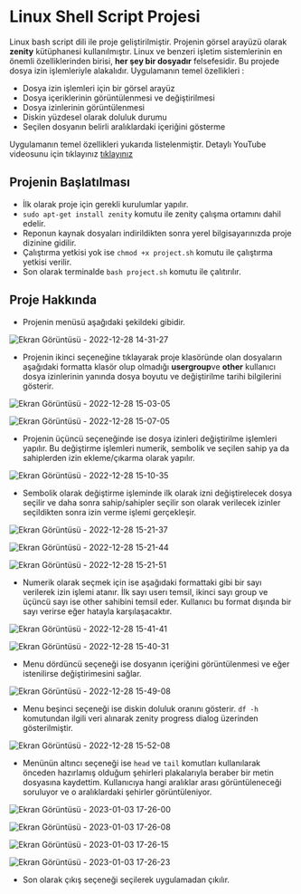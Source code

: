 # Linux Shell Script Projesi

Linux bash script dili ile proje geliştirilmiştir. Projenin görsel arayüzü olarak <b>zenity</b> kütüphanesi kullanılmıştır. Linux ve benzeri işletim sistemlerinin en önemli özelliklerinden birisi, <b>her şey bir dosyadır</b> felsefesidir. Bu projede dosya izin işlemleriyle alakalıdır. Uygulamanın temel özellikleri :

<ul>
  <li>Dosya izin işlemleri için bir görsel arayüz </li>
  <li>Dosya içeriklerinin görüntülenmesi ve değiştirilmesi</li>
  <li>Dosya izinlerinin görüntülenmesi</li>
  <li>Diskin yüzdesel olarak doluluk durumu</li>
  <li>Seçilen dosyanın belirli aralıklardaki içeriğini gösterme</li>
</ul>
Uygulamanın temel özellikleri yukarıda listelenmiştir. Detaylı  YouTube videosunu için tıklayınız <a href="https://www.youtube.com/watch?v=FIs49E4jMv8&t=2s&ab_channel=BekirKurt">tıklayınız</a>



<h2> Projenin Başlatılması </h2>

* İlk olarak proje için gerekli kurulumlar yapılır.
* `sudo apt-get install zenity` komutu ile  zenity çalışma ortamını dahil edelir. 
* Reponun kaynak dosyaları indirildikten sonra yerel bilgisayarınızda proje dizinine gidilir.
* Çalıştırma yetkisi yok ise `chmod +x project.sh` komutu ile çalıştırma yetkisi verilir.
* Son olarak terminalde `bash project.sh` komutu ile çalıtırılır.

<h2> Proje Hakkında </h2>

* Projenin menüsü aşağıdaki şekildeki gibidir. 

![Ekran Görüntüsü - 2022-12-28 14-31-27](https://user-images.githubusercontent.com/73036927/209805896-41ff7dda-1d41-4feb-a6f6-b976a64f921b.png)

* Projenin ikinci seçeneğine tıklayarak proje klasöründe olan dosyaların aşağıdaki formatta klasör olup olmadığı <b>user</b><b>group</b>ve <b>other</b> kullanıcı dosya izinlerinin yanında dosya boyutu ve değiştirilme tarihi bilgilerini gösterir.

![Ekran Görüntüsü - 2022-12-28 15-03-05](https://user-images.githubusercontent.com/73036927/209809492-81bce8ae-6eee-4527-913a-531e6554c85d.png)

![Ekran Görüntüsü - 2022-12-28 15-07-05](https://user-images.githubusercontent.com/73036927/209809862-c97c0669-deab-46dc-aa92-6619b55534de.png)

* Projenin üçüncü seçeneğinde ise dosya izinleri değiştirilme işlemleri yapılır. Bu değiştirme işlemleri numerik, sembolik ve seçilen sahip ya da sahiplerden izin ekleme/çıkarma olarak yapılır.

![Ekran Görüntüsü - 2022-12-28 15-10-35](https://user-images.githubusercontent.com/73036927/209810343-a655a389-1ea6-4555-8a7c-de9c7af0e38a.png)


* Sembolik olarak değiştirme işleminde ilk olarak izni değiştirelecek dosya seçilir ve daha sonra sahip/sahipler seçilir son olarak verilecek izinler seçildikten sonra izin verme işlemi gerçekleşir.

![Ekran Görüntüsü - 2022-12-28 15-21-37](https://user-images.githubusercontent.com/73036927/209811550-c8adff8d-2e43-401b-832d-d76d504cf603.png)

![Ekran Görüntüsü - 2022-12-28 15-21-44](https://user-images.githubusercontent.com/73036927/209812612-4341f513-884b-4a67-9d09-ee2a437f9909.png)


![Ekran Görüntüsü - 2022-12-28 15-21-51](https://user-images.githubusercontent.com/73036927/209812411-71beb3ce-5201-4ec4-98e0-2506bfafed96.png)

* Numerik olarak seçmek için ise aşağıdaki formattaki gibi bir sayı verilerek izin işlemi atanır. İlk sayı userı temsil, ikinci sayı group ve üçüncü sayı ise other sahibini temsil eder. Kullanıcı bu format dışında bir sayı verirse eğer hatayla karşılaşacaktır.

![Ekran Görüntüsü - 2022-12-28 15-41-41](https://user-images.githubusercontent.com/73036927/209814000-465a7e70-0243-4f0f-a955-4caba1cb7b4d.png)


![Ekran Görüntüsü - 2022-12-28 15-40-31](https://user-images.githubusercontent.com/73036927/209813908-63548c84-243a-4122-a92b-593b2b3f25c5.png)



* Menu dördüncü seçeneği ise dosyanın içeriğini görüntülenmesi ve eğer istenilirse değiştirimesini sağlar.

![Ekran Görüntüsü - 2022-12-28 15-49-08](https://user-images.githubusercontent.com/73036927/209814853-40177268-cb0f-4816-a235-1beffcb53aad.png)

* Menu beşinci seçeneği ise diskin doluluk oranını gösterir. `df -h` komutundan ilgili veri alınarak zenity progress dialog üzerinden gösterilmiştir.

![Ekran Görüntüsü - 2022-12-28 15-52-08](https://user-images.githubusercontent.com/73036927/209815236-c55503da-a788-40f8-adc6-56ac770c1bc5.png)

* Menünün altıncı seçeneği ise `head` ve  `tail` komutları kullanılarak önceden hazırlamış olduğum şehirleri plakalarıyla beraber bir metin dosyasına kaydettim. Kullanıcıya hangi aralıklar arası görüntüleneceği soruluyor ve o aralıklardaki şehirler görüntüleniyor.

![Ekran Görüntüsü - 2023-01-03 17-26-00](https://user-images.githubusercontent.com/73036927/210379416-cc3894e0-cdf6-4dd6-97d8-232d6e53bd5c.png)

![Ekran Görüntüsü - 2023-01-03 17-26-08](https://user-images.githubusercontent.com/73036927/210379485-c9d72cfb-4cdc-48d3-b943-e56c02c5c457.png)

![Ekran Görüntüsü - 2023-01-03 17-26-15](https://user-images.githubusercontent.com/73036927/210379583-3578aa61-443f-4d81-bb99-e2f495bf8217.png)

![Ekran Görüntüsü - 2023-01-03 17-26-23](https://user-images.githubusercontent.com/73036927/210379645-525c94d3-64da-408c-9252-3147ad6f0819.png)


* Son olarak çıkış seçeneği seçilerek uygulamadan çıkılır.

 



